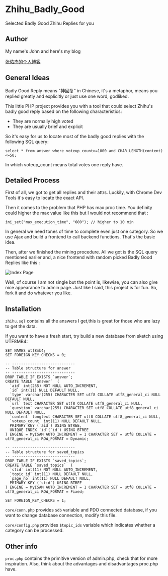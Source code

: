 # Zhihu_Badly_Good

Selected Badly Good Zhihu Replies for you

## Author

My name's John and here's my blog

[张佑杰的个人博客](https://www.johnzhang.xyz/)

## General Ideas

Badly Good Reply means "神回复" in Chinese, it's a metaphor, means you replied greatly and explicitly or just use one word, godliked.

This little PHP project provides you with a tool that could select Zhihu's badly good reply based on the following characteristics:

+ They are normally high voted
+ They are usually brief and explicit

So it's easy for us to locate most of the badly good replies with the following SQL query:
```
select * from answer where voteup_count>=1000 and CHAR_LENGTH(content)<=50;
```
In which voteup_count means total votes one reply have.

## Detailed Process

First of all, we got to get all replies and their attrs. Luckily, with Chrome Dev Tools it's easy to locate the exact API.

Then it comes to the problem that PHP has max proc time. You definity could higher the max value like this but I would not recommend that : 

```
ini_set("max_execution_time", "600"); // higher to 10 min
```

In general we need tones of time to complete even just one category. So we use Ajax and build a frontend to call backend functions. That's the basic idea.

Then, after we finished the mining procedure. All we got is the SQL query mentioned eariler and, a nice frontend with random picked Badly Good Replies like this :

![Index Page](https://static.1cf.co/img/zhihu/1.png)

Well, of course I am not single but the point is, likewise, you can also give nice appearance to admin page. Just like I said, this project is for fun. So, fork it and do whatever you like.

## Installation

`zhihu.sql` contains all the answers I get,this is great for those who are lazy to get the data.

If you want to have a fresh start, try build a new database from sketch using UTF8MB4:
```
SET NAMES utf8mb4;
SET FOREIGN_KEY_CHECKS = 0;

-- ----------------------------
-- Table structure for answer
-- ----------------------------
DROP TABLE IF EXISTS `answer`;
CREATE TABLE `answer`  (
  `aid` int(255) NOT NULL AUTO_INCREMENT,
  `id` int(11) NULL DEFAULT NULL,
  `type` varchar(255) CHARACTER SET utf8 COLLATE utf8_general_ci NULL DEFAULT NULL,
  `url` text CHARACTER SET utf8 COLLATE utf8_general_ci NULL,
  `question` varchar(255) CHARACTER SET utf8 COLLATE utf8_general_ci NULL DEFAULT NULL,
  `content` longtext CHARACTER SET utf8 COLLATE utf8_general_ci NULL,
  `voteup_count` int(11) NULL DEFAULT NULL,
  PRIMARY KEY (`aid`) USING BTREE,
  UNIQUE INDEX `id`(`id`) USING BTREE
) ENGINE = MyISAM AUTO_INCREMENT = 1 CHARACTER SET = utf8 COLLATE = utf8_general_ci ROW_FORMAT = Dynamic;

-- ----------------------------
-- Table structure for saved_topics
-- ----------------------------
DROP TABLE IF EXISTS `saved_topics`;
CREATE TABLE `saved_topics`  (
  `stid` int(11) NOT NULL AUTO_INCREMENT,
  `topic_id` int(11) NULL DEFAULT NULL,
  `page_no` int(11) NULL DEFAULT NULL,
  PRIMARY KEY (`stid`) USING BTREE
) ENGINE = MyISAM AUTO_INCREMENT = 1 CHARACTER SET = utf8 COLLATE = utf8_general_ci ROW_FORMAT = Fixed;

SET FOREIGN_KEY_CHECKS = 1;
```

`core/conn.php` provides `$db` variable and PDO connected database, if you want to change database connection, modify this file.

`core/config.php` provides `$topic_ids` variable which indicates whether a category can be processed.

## Other info

`proc.php` contains the primitive version of admin.php, check that for more inspiration. Also, think about the advantages and disadvantages proc.php have.